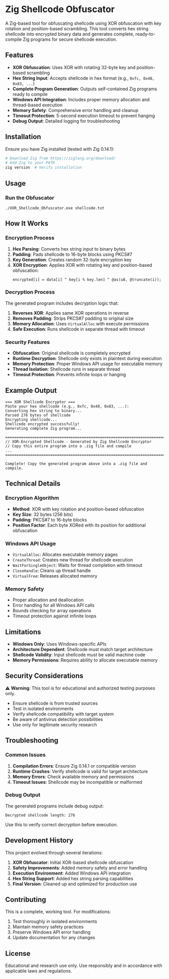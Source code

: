 # Zig Shellcode Obfuscator

A Zig-based tool for obfuscating shellcode using XOR obfuscation with key rotation and position-based scrambling. This tool converts hex string shellcode into encrypted binary data and generates complete, ready-to-compile Zig programs for secure shellcode execution.

## Features

- **XOR Obfuscation**: Uses XOR with rotating 32-byte key and position-based scrambling
- **Hex String Input**: Accepts shellcode in hex format (e.g., `0xfc, 0x48, 0x83, ...`)
- **Complete Program Generation**: Outputs self-contained Zig programs ready to compile
- **Windows API Integration**: Includes proper memory allocation and thread-based execution
- **Memory Safety**: Comprehensive error handling and cleanup
- **Timeout Protection**: 5-second execution timeout to prevent hanging
- **Debug Output**: Detailed logging for troubleshooting

## Installation

Ensure you have Zig installed (tested with Zig 0.14.1):

```bash
# Download Zig from https://ziglang.org/download/
# Add Zig to your PATH
zig version  # Verify installation
```

## Usage

### Run the Obfuscator
```
./XOR_Shellcode_Obfuscator.exe shellcode.txt
```

## How It Works

### Encryption Process

1. **Hex Parsing**: Converts hex string input to binary bytes
2. **Padding**: Pads shellcode to 16-byte blocks using PKCS#7
3. **Key Generation**: Creates random 32-byte encryption key
4. **XOR Encryption**: Applies XOR with rotating key and position-based obfuscation:
   ```zig
   encrypted[i] = data[i] ^ key[i % key.len] ^ @as(u8, @truncate(i));
   ```

### Decryption Process

The generated program includes decryption logic that:

1. **Reverses XOR**: Applies same XOR operations in reverse
2. **Removes Padding**: Strips PKCS#7 padding to original size
3. **Memory Allocation**: Uses `VirtualAlloc` with execute permissions
4. **Safe Execution**: Runs shellcode in separate thread with timeout

### Security Features

- **Obfuscation**: Original shellcode is completely encrypted
- **Runtime Decryption**: Shellcode only exists in plaintext during execution
- **Memory Protection**: Proper Windows API usage for executable memory
- **Thread Isolation**: Shellcode runs in separate thread
- **Timeout Protection**: Prevents infinite loops or hanging

## Example Output

```
=== XOR Shellcode Encryptor ===
Paste your hex shellcode (e.g., 0xfc, 0x48, 0x83, ...):
Converting hex string to binary...
Parsed 276 bytes of shellcode
Encrypting shellcode...
Shellcode encrypted successfully!
Generating complete Zig program...

================================================================================
// XOR-Encrypted Shellcode - Generated by Zig Shellcode Encryptor
// Copy this entire program into a .zig file and compile
...
================================================================================

Complete! Copy the generated program above into a .zig file and compile.
```

## Technical Details

### Encryption Algorithm

- **Method**: XOR with key rotation and position-based obfuscation
- **Key Size**: 32 bytes (256 bits)
- **Padding**: PKCS#7 to 16-byte blocks
- **Position Factor**: Each byte XORed with its position for additional obfuscation

### Windows API Usage

- `VirtualAlloc`: Allocates executable memory pages
- `CreateThread`: Creates new thread for shellcode execution
- `WaitForSingleObject`: Waits for thread completion with timeout
- `CloseHandle`: Cleans up thread handle
- `VirtualFree`: Releases allocated memory

### Memory Safety

- Proper allocation and deallocation
- Error handling for all Windows API calls
- Bounds checking for array operations
- Timeout protection against infinite loops

## Limitations

- **Windows Only**: Uses Windows-specific APIs
- **Architecture Dependent**: Shellcode must match target architecture
- **Shellcode Validity**: Input shellcode must be valid machine code
- **Memory Permissions**: Requires ability to allocate executable memory

## Security Considerations

⚠️ **Warning**: This tool is for educational and authorized testing purposes only.

- Ensure shellcode is from trusted sources
- Test in isolated environments
- Verify shellcode compatibility with target system
- Be aware of antivirus detection possibilities
- Use only for legitimate security research

## Troubleshooting

### Common Issues

1. **Compilation Errors**: Ensure Zig 0.14.1 or compatible version
2. **Runtime Crashes**: Verify shellcode is valid for target architecture
3. **Memory Errors**: Check available memory and permissions
4. **Timeout Issues**: Shellcode may be incompatible or malformed

### Debug Output

The generated programs include debug output:
```
Decrypted shellcode length: 276
```

Use this to verify correct decryption before execution.

## Development History

This project evolved through several iterations:

1. **XOR Obfuscator**: Initial XOR-based shellcode obfuscation
2. **Safety Improvements**: Added memory safety and error handling
3. **Execution Environment**: Added Windows API integration
4. **Hex String Support**: Added hex string parsing capabilities
5. **Final Version**: Cleaned up and optimized for production use

## Contributing

This is a complete, working tool. For modifications:

1. Test thoroughly in isolated environments
2. Maintain memory safety practices
3. Preserve Windows API error handling
4. Update documentation for any changes

## License

Educational and research use only. Use responsibly and in accordance with applicable laws and regulations.
